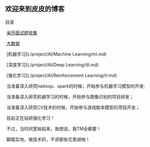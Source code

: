 ## 欢迎来到皮皮的博客

目录

​	[亲历面试题收集](./project/Python/笔试题目/index.md)

​	[大数据](./project/BigData/bigdata.md)

​	[机器学习](./project/AI/Machine Learning/ml.md)

​	[深度学习](./project/AI/Deep Learning/dl.md)

​	[强化学习](./project/AI/Reinforcement Learning/rl.md)





​	当准备深入研究hadoop、spark的时候，开始参与机器学习模型的开发;

​	当准备深入研究机器学习的时候，开始参与图像识别的项目研发；

​	当准备深入研究CV技术的时候，开始参与游戏胜率模型的项目开发；

​	目前正在钻研强化学习！

​	不过，当时间宽裕起来，我想说，我TM全都要！

​	脚踏实地，做技术的，不讲那些花里胡哨！
